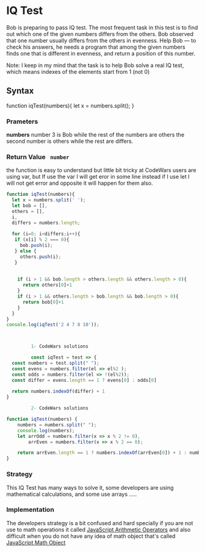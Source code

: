 # IQ Test 

Bob is preparing to pass IQ test. The most frequent task in this test is to find out which one of the given numbers differs from the others. Bob observed that one number usually differs from the others in evenness. Help Bob — to check his answers, he needs a program that among the given numbers finds one that is different in evenness, and return a position of this number.

Note: I keep in my mind that the task is to help Bob solve a real IQ test, which means indexes of the elements start from 1 (not 0)


## Syntax

function iqTest(numbers){
    let x = numbers.split();
}


### Prameters 

**numbers** number 3 is Bob while the rest of the numbers are others the second number is others while the rest are  differs.

### Return Value ` number`

the function is easy to understand but little bit tricky at CodeWars users are using var, but If use the var I will get eror in some line instead if I use let I will not get error and opposite it will happen for them also.

``` js
function iqTest(numbers){
  let x = numbers.split(' ');
  let bob = [], 
  others = [], 
  i, 
  differs = numbers.length;
  
  for (i=0; i<differs;i++){
   if (x[i] % 2 === 0){
     bob.push(i);
   } else {
     others.push(i);
   }
    
    
    if (i > 1 && bob.length > others.length && others.length > 0){
      return others[0]+1
    }
    if (i > 1 && others.length > bob.length && bob.length > 0){
      return bob[0]+1
    }
  }
}
console.log(iqTest('2 4 7 8 10'));



         1- CodeWars solutions 

         const iqTest = test => {
  const numbers = test.split(" ");
  const evens = numbers.filter(el => el%2 );
  const odds = numbers.filter(el => !(el%2));
  const differ = evens.length == 1 ? evens[0] : odds[0]
  
  return numbers.indexOf(differ) + 1
}

         2- CodeWars solutions 

function iqTest(numbers) {
    numbers = numbers.split(" ");
    console.log(numbers);
    let arrOdd = numbers.filter(x => x % 2 != 0),
        arrEven = numbers.filter(x => x % 2 == 0);

    return arrEven.length == 1 ? numbers.indexOf(arrEven[0]) + 1 : numbers.indexOf(arrOdd[0]) + 1;
}
```

### Strategy
 
 This IQ Test has many ways to solve it, some developers are using mathematical calculations, and some use arrays ..... 

 ### Implementation 

 The developers strategy is a bit confused and hard specially if you are not use to math operations it called [JavaScript Arithmetic Operators](https://www.w3schools.com/js/js_arithmetic.asp)
 and also difficult when you do not have any idea of math object that's called [JavaScript Math Object](https://www.w3schools.com/js/js_math.asp)